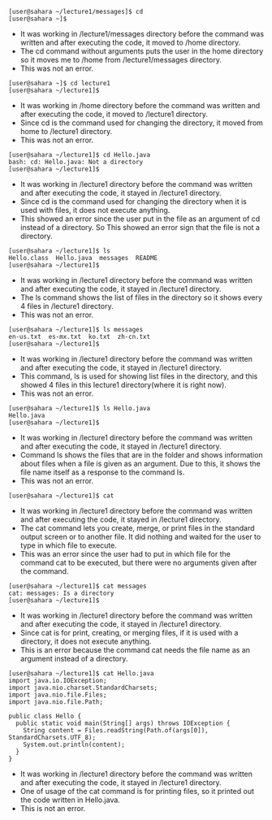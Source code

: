 ```
[user@sahara ~/lecture1/messages]$ cd
[user@sahara ~]$
```
- It was working in /lecture1/messages directory before the command was written and after executing the code, it moved to /home directory.
- The cd command without arguments puts the user in the home directory so it moves me to /home from /lecture1/messages directory.
- This was not an error.


```
[user@sahara ~]$ cd lecture1
[user@sahara ~/lecture1]$
```
- It was working in /home directory before the command was written and after executing the code, it moved to /lecture1 directory.
- Since cd is the command used for changing the directory, it moved from home to /lecture1 directory.
- This was not an error.


```
[user@sahara ~/lecture1]$ cd Hello.java
bash: cd: Hello.java: Not a directory
[user@sahara ~/lecture1]$
```
- It was working in /lecture1 directory before the command was written and after executing the code, it stayed in /lecture1 directory.
- Since cd is the command used for changing the directory when it is used with files, it does not execute anything.
- This showed an error since the user put in the file as an argument of cd instead of a directory. So This showed an error sign that the file is not a directory.


```
[user@sahara ~/lecture1]$ ls
Hello.class  Hello.java  messages  README
[user@sahara ~/lecture1]$
```
- It was working in /lecture1 directory before the command was written and after executing the code, it stayed in /lecture1 directory.
- The ls command shows the list of files in the directory so it shows every 4 files in /lecture1 directory.
- This was not an error.


```
[user@sahara ~/lecture1]$ ls messages
en-us.txt  es-mx.txt  ko.txt  zh-cn.txt
[user@sahara ~/lecture1]$
```
- It was working in /lecture1 directory before the command was written and after executing the code, it stayed in /lecture1 directory.
- This command, ls is used for showing list files in the directory, and this showed 4 files in this lecture1 directory(where it is right now).
- This was not an error.


```
[user@sahara ~/lecture1]$ ls Hello.java
Hello.java
[user@sahara ~/lecture1]$
```
- It was working in /lecture1 directory before the command was written and after executing the code, it stayed in /lecture1 directory.
- Command ls shows the files that are in the folder and shows information about files when a file is given as an argument. Due to this, it shows the file name itself as a response to the command ls.
- This was not an error.


```
[user@sahara ~/lecture1]$ cat

```
- It was working in /lecture1 directory before the command was written and after executing the code, it stayed in /lecture1 directory.
- The cat command lets you create, merge, or print files in the standard output screen or to another file. It did nothing and waited for the user to type in which file to execute.
- This was an error since the user had to put in which file for the command cat to be executed, but there were no arguments given after the command.


```
[user@sahara ~/lecture1]$ cat messages
cat: messages: Is a directory
[user@sahara ~/lecture1]$ 
```
- It was working in /lecture1 directory before the command was written and after executing the code, it stayed in /lecture1 directory.
- Since cat is for print, creating, or merging files, if it is used with a directory, it does not execute anything.
- This is an error because the command cat needs the file name as an argument instead of a directory.


```
[user@sahara ~/lecture1]$ cat Hello.java
import java.io.IOException;
import java.nio.charset.StandardCharsets;
import java.nio.file.Files;
import java.nio.file.Path;

public class Hello {
  public static void main(String[] args) throws IOException {
    String content = Files.readString(Path.of(args[0]), StandardCharsets.UTF_8);    
    System.out.println(content);
  }
}
```
- It was working in /lecture1 directory before the command was written and after executing the code, it stayed in /lecture1 directory.
- One of usage of the cat command is for printing files, so it printed out the code written in Hello.java.
- This is not an error.

